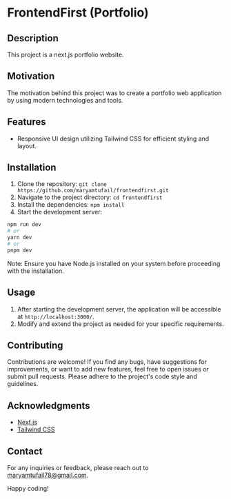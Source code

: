 # FrontendFirst (Portfolio)

## Description

This project is a next.js portfolio website. 

## Motivation

The motivation behind this project was to create a portfolio web application by using modern technologies and tools. 

## Features

- Responsive UI design utilizing Tailwind CSS for efficient styling and layout.

## Installation

1. Clone the repository: `git clone https://github.com/maryamtufail/frontendfirst.git`
2. Navigate to the project directory: `cd frontendfirst`
3. Install the dependencies: `npm install`
4. Start the development server:
  ```bash
npm run dev
# or
yarn dev
# or
pnpm dev
```

Note: Ensure you have Node.js installed on your system before proceeding with the installation.

## Usage

1. After starting the development server, the application will be accessible at `http://localhost:3000/`.
2. Modify and extend the project as needed for your specific requirements.

## Contributing

Contributions are welcome! If you find any bugs, have suggestions for improvements, or want to add new features, feel free to open issues or submit pull requests. Please adhere to the project's code style and guidelines.

## Acknowledgments

- [Next.js](https://nextjs.org/)
- [Tailwind CSS](https://tailwindcss.com/)

## Contact

For any inquiries or feedback, please reach out to [maryamtufail78@gmail.com](mailto:maryamtufail78@gmail.com).

Happy coding!
